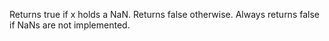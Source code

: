 Returns true if x holds a NaN. Returns false otherwise. Always returns false if NaNs are not implemented.